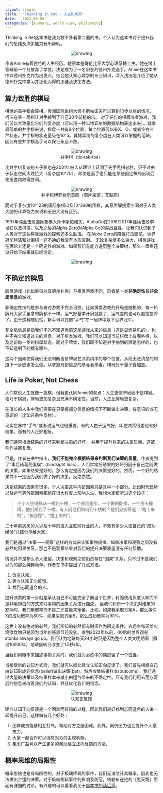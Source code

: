 ```yaml
---
layout: single
title:  "Thinking in bet - 人生如牌局"
date:   2022-09-05
categories: [summary, world view, philosophy]
---
```


Thinking in Bet这本书是我为数不多看第二遍的书。个人认为这本书对于提升我们的思维及决策能力有所帮助。

<p align="center">
    <img src="/assets/images/2022-10-09/1.jpeg" alt="drawing"/>
</p>

作者Annie有着独特的人生经历。她原本是哥伦比亚大学心理系博士生。她在博士答辩前一个月放弃了学位，决定成为了一名职业的德州扑克选手。Annie在这本书中以德州扑克作为出发点，结合她认知心理学的专业知识，深入浅出地介绍了她从德州扑克中学习并泛化而得的思维及决策方法。


## 算力致胜的棋局
棋类的高手都会算棋。传闻国际象棋大师卡斯帕诺夫可以算到10步以后的情况，柯洁在某一局棋让对手掉到了自己30步前挖的坑。
对于任何的棋牌或者游戏，我们可以大致量化它们的复杂度（可以用一种叫博弈树的数据结构表达出来）。就拿最简单的井字棋来说，棋盘一共有9个位置，每个位置可以有X、O、或者空白三种状态。井字棋的状态量级在10^5。其博弈树的复杂度在人类可以掌握的范畴，因此有些井字棋高手可以保证永远不败。

<p align="center">
    <img src="/assets/images/2022-10-09/2.png" alt="drawing"/>
    <br>井字棋（tic-tak-toe）
</p>

比井字棋复杂的五子棋也在2001年被人从理论上证明了先手黑棋必胜，只不过由于状态空间太过巨大（复杂度10^70），即使是高手也只能在某些固定棋局出现后使用套路取得胜利。


<p align="center">
    <img src="/assets/images/2022-10-09/3.png" alt="drawing"/>
    <br>井字棋博弈树示意图（图片来源：互联网）
</p>

而对于复杂度10^123的国际象棋以及10^360的围棋，其最优解搜索空间对于人类大脑的计算能力来说和无限大没有区别。

1997年深蓝击败国际象棋大师卡斯帕诺夫，AlphaGo在2016/2017年连续击败李世石以及柯洁，以及之后的Alpha Zero对Alpha Go的百战百胜，让我们认识到了人类对于这些棋类游戏的探索还多么肤浅。
在Alpha Zero的降维打击面前，世界冠军柯洁和对围棋一窍不通的我没有本质区别。
无论复杂度多么巨大，棋类游戏在理论上还是一个确定性的游戏。如果我们有能力遍历整个决策树，那么一盘棋还没开始下结果就已经注定。

<p align="center">
    <img src="/assets/images/2022-10-09/4.png" alt="drawing"/>
</p>


## 不确定的牌局
牌类游戏（比如麻将以及德州扑克）与棋类游戏不同，前者是一类**非确定性**且**非全局信息**的游戏。

非确定性指的是参与者对游戏不完全可控。比如牌类游戏的开局是随机的，每一轮牌局大家手里拿的牌都不一样。运气好基本开局就赢了，运气差的也可以直接投降了。由于这种随机性，新手可以凭借“手气”在一局牌中赢下世界冠军。

非全局信息是指我们不光不知道当前这局游戏未来的信息（这是显而易见的），也并不完全知道过去的信息。对于棋类游戏，我们可以知道当前棋盘上有哪些棋，以及之前每一步的棋盘状态。而对于牌类，我们既不知道对手抽到的牌是怎样的，也不知道剩下的牌有哪些。

这两个因素使得我们无法判断当前牌局在决策树中的哪个位置，从而无法清楚的知道下一步应该怎么做。从掌握局部信息的参与者来看，棋局处于量子叠加态。


## Life is Poker, Not Chess
人们常说人生就像一盘棋。但我更认同Annie的观点：人生更像牌局而不是棋局。相对于棋局，牌局更加复杂且充满不确定性。当然，人生比牌局更复杂。

在漫长的人生中我们需要在只掌握部分信息的情况下不断做出决策，有意识的或无意识的（比如非条件反射）。

现实世界中“手气”或者说运气也很重要，有的人由于运气好，即使决策很差也有好结果，而有的人正好相反。

我们通常根据结果的好坏来判断决策的好坏， 并用于提升将来的决策质量。这被称作决策复盘。

但是，作者在书中指出，**我们不能完全根据结果来判断我们决策的质量**。作者提到了“事后诸葛亮偏误”（hindsight bias），人们常常把结果的好坏归因于自己之前做的决策。如果结果是好的，那么肯定是因为我们的决策是好的。然而，一个好的结果并不一定因为我们做了好的决策，反之亦然。

决定结果的因素有很多，个人决策这种内部因素只是其中一小部分。比如时代趋势以及运气等外部因素都能在很大程度上影响人生。我想大家都听过这个段子：

> 三个人坐电梯从一楼到十楼，一个原地跑步，一个做俯卧撑，一个用头撞墙，他们都到了十楼。有人问他们如何到十楼的？他们分别答道：“跑上来的”，“俯卧撑“，“撞上来的”。

二十年前买房的人以及十年前进入互联网行业的人，不知有多少人把自己的“成功经验“总结分享给大家。

我们是通过“决策——观察”这样的方式来认知事物规律。如果决策和观察之间没有必然的因果关系，那岂不是观察结果对我们的提升决策质量没有任何帮助。

情况并不是那么令人绝望。决策和观察之前仍然存在“因果”关系，只不过不是我们以为的那么纯粹简单。作者在书中提出了几点方法。
1. 改变认知。
2. 建立认知正向反馈。
3. 找到志同道合的人。

提升决策的第一步就是承认自己不可能完全了解这个世界，转而使用灰度认知而不是非黑即白的方式来对事物的因果关系进行描述。
当我们判断一个决策对结果的影响时，我们用概率而不是二元变量来衡量。比如，如果我采取方案A，那么事件X的成功概率为80%，如果采取方案B，那么成功概率为90%。

这世上没有绝对的必然。我们所知的必然都有时间作为限定条件。农场主每天给火鸡喂食物只是因为当年的感恩节还没到。直到2022年以前，00后的世界观是stonks always go up。我们认为地球每天24小时只是因为整个人类文明期间（假设10000年）地球自转只改变了1.5秒/年。

当我们用概率来描述事物关系时，我们就为必然中的偶然留了一个位置。

当接受新的认知方式后，我们就可以据此建立认知正向反馈了。我们首先根据自己由认知形成的信念(belief)做出决策(bet)，然后收集结果样本(outcome)。我们通过大量的决策以及结果样本来减小由运气带来的不确定性。只有我们利用去芜存菁后的信息来改善我们的认知，并且优化我们的信念。

<p align="center">
    <img src="/assets/images/2022-10-09/5.jpeg" alt="drawing"/>
    <br>认知正反馈
</p>

建立认知正向反馈是一个困难而易错的过程。因此我们最好找到志同道合的人来一起提升自己。这样做有几个好处：

1. 团体成员能够相互打气，帮助对方克服困难。此外，同侪压力也会提升个人意志力。
2. 大家一起合作可以消除对方的主观判断。
3. 集思广益可以产生更多的帮助建立正向反馈的方法。


## 概率思维的局限性

概率思维也是有局限性的。对于极端稀疏的事件，我们无法估计其概率，因此也无法做出合适的决策。对于极端稀疏事件的影响及防范，塔勒布在他的《黑天鹅》里面有详细的讨论。有兴趣的可以看看我关于[那本书的读后感](https://yxjiang.github.io/summary/book/worldview/methodology/black-swan/)。
